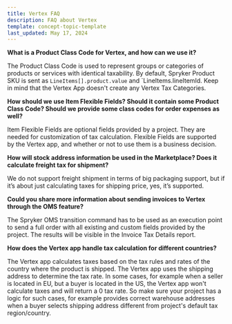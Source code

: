 ```yaml
---
title: Vertex FAQ
description: FAQ about Vertex 
template: concept-topic-template
last_updated: May 17, 2024
---
```


**What is a Product Class Code for Vertex, and how can we use it?**

The Product Class Code is used to represent groups or categories of products or services with identical taxability. By default, Spryker Product SKU is sent as `LineItems[].product.value` and `LineItems.lineItemId. Keep in mind that the Vertex App doesn't create any Vertex Tax Categories.


**How should we use Item Flexible Fields? Should it contain some Product Class Code? Should we provide some class codes for order expenses as well?**

​Item Flexible Fields are optional fields provided by a project. They are needed for customization of tax calculation. Flexible Fields are supported by the Vertex app, and whether or not to use them is a business decision.


**How will stock address information be used in the Marketplace? Does it calculate freight tax for shipment?**

We do not support freight shipment in terms of big packaging support, but if it’s about just calculating taxes for shipping price, yes, it’s supported.


**Could you share more information about sending invoices to Vertex through the OMS feature?**

The Spryker OMS transition command has to be used as an execution point to send a full order with all existing and custom fields provided by the project. The results will be visible in the Invoice Tax Details report.


**How does the Vertex app handle tax calculation for different countries?**

The Vertex app calculates taxes based on the tax rules and rates of the country where the product is shipped. The Vertex app uses the shipping address to determine the tax rate.
In some cases, for example when a seller is located in EU, but a buyer is located in the US, the Vertex app won't calculate taxes and will return a 0 tax rate.
So make sure your project has a logic for such cases, for example provides correct warehouse addresses when a buyer selects shipping address different from project's default tax region/country.  